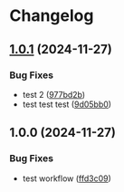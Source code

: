 # Changelog

## [1.0.1](https://github.com/ChrisSchreiber/release-please-test/compare/v1.0.0...v1.0.1) (2024-11-27)


### Bug Fixes

* test 2 ([977bd2b](https://github.com/ChrisSchreiber/release-please-test/commit/977bd2bba7811db8fad3ab1ee593cd2e479f2f3d))
* test test test ([9d05bb0](https://github.com/ChrisSchreiber/release-please-test/commit/9d05bb069a5dac40e56e8d6b94ba8dcdf8f40ed7))

## 1.0.0 (2024-11-27)


### Bug Fixes

* test workflow ([ffd3c09](https://github.com/ChrisSchreiber/release-please-test/commit/ffd3c09599eede9eb867d19c80d10ae47dedeeda))
